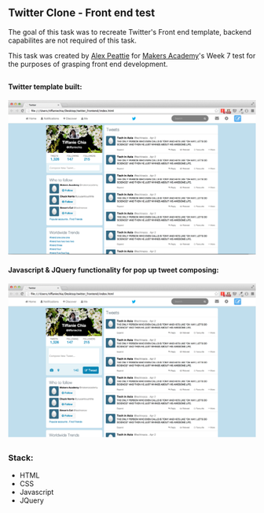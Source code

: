 ## Twitter Clone - Front end test

The goal of this task was to recreate Twitter's Front end template, backend capabilites are not required of this task.

This task was created by [Alex Peattie](https://github.com/alexpeattie) for [Makers Academy](www.makersacademy.com)'s Week 7 test for the purposes of grasping front end development.

## 

#### Twitter template built:  
 ![screenshot](images/twitter_basic.png)

#### Javascript & JQuery functionality for pop up tweet composing:
 ![screenshot](images/twitter_compose_tweet.png)

##


### Stack:
- HTML
- CSS
- Javascript
- JQuery

